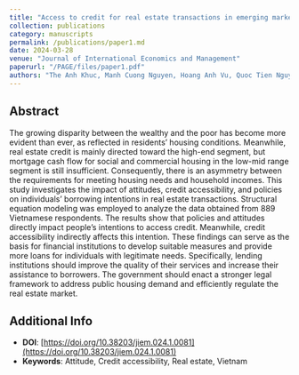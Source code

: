 ```yaml
---
title: "Access to credit for real estate transactions in emerging markets - Empirical evidence from Vietnam"
collection: publications
category: manuscripts
permalink: /publications/paper1.md
date: 2024-03-28
venue: "Journal of International Economics and Management"
paperurl: "/PAGE/files/paper1.pdf"
authors: "The Anh Khuc, Manh Cuong Nguyen, Hoang Anh Vu, Quoc Tien Nguyen"
---
```

## Abstract
The growing disparity between the wealthy and the poor has become more evident than ever, as reflected in residents’ housing conditions. 
Meanwhile, real estate credit is mainly directed toward the high-end segment, but mortgage cash flow for social and commercial housing in the low-mid range segment is still insufficient. 
Consequently, there is an asymmetry between the requirements for meeting housing needs and household incomes. 
This study investigates the impact of attitudes, credit accessibility, and policies on individuals’ borrowing intentions in real estate transactions. 
Structural equation modeling was employed to analyze the data obtained from 889 Vietnamese respondents. 
The results show that policies and attitudes directly impact people’s intentions to access credit. Meanwhile, credit accessibility indirectly affects this intention. 
These findings can serve as the basis for financial institutions to develop suitable measures and provide more loans for individuals with legitimate needs. 
Specifically, lending institutions should improve the quality of their services and increase their assistance to borrowers. 
The government should enact a stronger legal framework to address public housing demand and efficiently regulate the real estate market.

## Additional Info

- **DOI**: [https://doi.org/10.38203/jiem.024.1.0081](https://doi.org/10.38203/jiem.024.1.0081)
- **Keywords**: Attitude, Credit accessibility, Real estate, Vietnam
